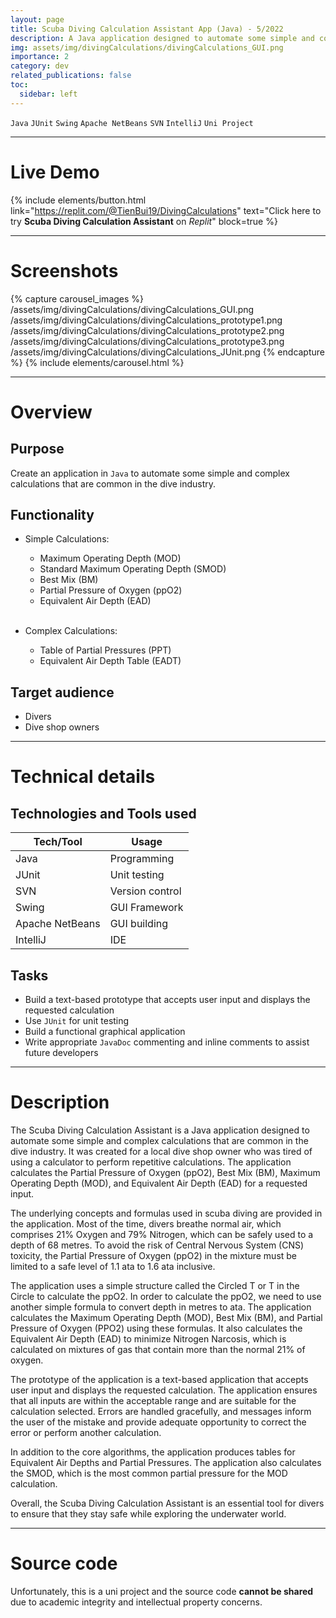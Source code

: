 ```yaml
---
layout: page
title: Scuba Diving Calculation Assistant App (Java) - 5/2022
description: A Java application designed to automate some simple and complex calculations that are common in the dive industry. The GUI was created from a text-based prototype using Apache NetBeans. Junit was used for unit testing.
img: assets/img/divingCalculations/divingCalculations_GUI.png
importance: 2
category: dev
related_publications: false
toc:
  sidebar: left
---
```


`Java` `JUnit` `Swing` `Apache NetBeans` `SVN` `IntelliJ` `Uni Project`

---

# Live Demo

{% include elements/button.html link="https://replit.com/@TienBui19/DivingCalculations" text="Click here to try **Scuba Diving Calculation Assistant** on *Replit*" block=true %}

---

# Screenshots

{% capture carousel_images %}
/assets/img/divingCalculations/divingCalculations_GUI.png
/assets/img/divingCalculations/divingCalculations_prototype1.png
/assets/img/divingCalculations/divingCalculations_prototype2.png
/assets/img/divingCalculations/divingCalculations_prototype3.png
/assets/img/divingCalculations/divingCalculations_JUnit.png
{% endcapture %}
{% include elements/carousel.html %}

---

# Overview

## Purpose

Create an application in `Java` to automate some simple and complex calculations that are common in the dive industry.

## Functionality

- Simple Calculations:

  - Maximum Operating Depth (MOD)
  - Standard Maximum Operating Depth (SMOD)
  - Best Mix (BM)
  - Partial Pressure of Oxygen (ppO2)
  - Equivalent Air Depth (EAD)
    <br><br>

- Complex Calculations:
  - Table of Partial Pressures (PPT)
  - Equivalent Air Depth Table (EADT)

## Target audience

- Divers
- Dive shop owners
  <br>

---

# Technical details

## Technologies and Tools used

| **Tech/Tool**   | **Usage**       |
| --------------- | --------------- |
| Java            | Programming     |
| JUnit           | Unit testing    |
| SVN             | Version control |
| Swing           | GUI Framework   |
| Apache NetBeans | GUI building    |
| IntelliJ        | IDE             |

## Tasks

- Build a text-based prototype that accepts user input and displays the requested calculation
- Use `JUnit` for unit testing
- Build a functional graphical application
- Write appropriate `JavaDoc` commenting and inline comments to assist future developers

---

# Description

The Scuba Diving Calculation Assistant is a Java application designed to automate some simple and complex calculations that are common in the dive industry. It was created for a local dive shop owner who was tired of using a calculator to perform repetitive calculations. The application calculates the Partial Pressure of Oxygen (ppO2), Best Mix (BM), Maximum Operating Depth (MOD), and Equivalent Air Depth (EAD) for a requested input.

The underlying concepts and formulas used in scuba diving are provided in the application. Most of the time, divers breathe normal air, which comprises 21% Oxygen and 79% Nitrogen, which can be safely used to a depth of 68 metres. To avoid the risk of Central Nervous System (CNS) toxicity, the Partial Pressure of Oxygen (ppO2) in the mixture must be limited to a safe level of 1.1 ata to 1.6 ata inclusive.

The application uses a simple structure called the Circled T or T in the Circle to calculate the ppO2. In order to calculate the ppO2, we need to use another simple formula to convert depth in metres to ata. The application calculates the Maximum Operating Depth (MOD), Best Mix (BM), and Partial Pressure of Oxygen (PPO2) using these formulas. It also calculates the Equivalent Air Depth (EAD) to minimize Nitrogen Narcosis, which is calculated on mixtures of gas that contain more than the normal 21% of oxygen.

The prototype of the application is a text-based application that accepts user input and displays the requested calculation. The application ensures that all inputs are within the acceptable range and are suitable for the calculation selected. Errors are handled gracefully, and messages inform the user of the mistake and provide adequate opportunity to correct the error or perform another calculation.

In addition to the core algorithms, the application produces tables for Equivalent Air Depths and Partial Pressures. The application also calculates the SMOD, which is the most common partial pressure for the MOD calculation.

Overall, the Scuba Diving Calculation Assistant is an essential tool for divers to ensure that they stay safe while exploring the underwater world.

---

# Source code

Unfortunately, this is a uni project and the source code **cannot be shared** due to academic integrity and intellectual property concerns.
